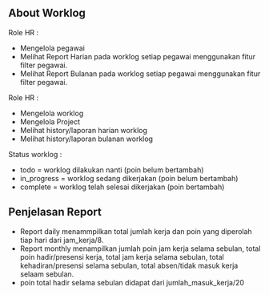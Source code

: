 

## About Worklog

Role HR :
-  Mengelola pegawai
-  Melihat Report Harian pada worklog setiap pegawai menggunakan fitur filter pegawai.
-  Melihat Report Bulanan pada worklog setiap pegawai menggunakan fitur filter pegawai.

Role HR :
- Mengelola worklog
- Mengelola Project
- Melihat history/laporan harian worklog
- Melihat history/laporan bulanan worklog

Status worklog :
- todo = worklog dilakukan nanti (poin belum bertambah)
- in_progress = worklog sedang dikerjakan (poin belum bertambah)
- complete = worklog telah selesai dikerjakan (poin bertambah)

## Penjelasan Report
- Report daily menammpilkan total jumlah kerja dan poin yang diperolah tiap hari dari jam_kerja/8.
- Report monthly menampilkan jumlah poin jam kerja selama sebulan, total poin hadir/presensi kerja, total jam kerja selama sebulan, total kehadiran/presensi selama sebulan, total absen/tidak masuk kerja selaam sebulan.
- poin total hadir selama sebulan didapat dari jumlah_masuk_kerja/20


